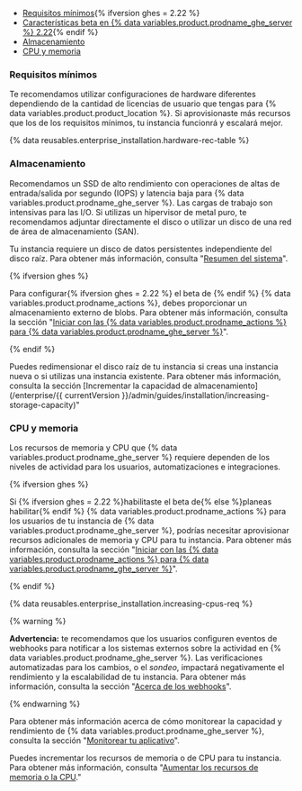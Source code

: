 - [Requisitos mínimos](#minimum-requirements){% ifversion ghes = 2.22 %}
- [Características beta en {% data variables.product.prodname_ghe_server %} 2.22](#beta-features-in-github-enterprise-server-222){% endif %}
- [Almacenamiento](#storage)
- [CPU y memoria](#cpu-and-memory)

### Requisitos mínimos

Te recomendamos utilizar configuraciones de hardware diferentes dependiendo de la cantidad de licencias de usuario que tengas para {% data variables.product.product_location %}. Si aprovisionaste más recursos que los de los requisitos mínimos, tu instancia funcionrá y escalará mejor.

{% data reusables.enterprise_installation.hardware-rec-table %}

### Almacenamiento

Recomendamos un SSD de alto rendimiento con operaciones de altas de entrada/salida por segundo (IOPS) y latencia baja para {% data variables.product.prodname_ghe_server %}. Las cargas de trabajo son intensivas para las I/O. Si utilizas un hipervisor de metal puro, te recomendamos adjuntar directamente el disco o utilizar un disco de una red de área de almacenamiento (SAN).

Tu instancia requiere un disco de datos persistentes independiente del disco raíz. Para obtener más información, consulta "[Resumen del sistema](/enterprise/admin/guides/installation/system-overview)".

{% ifversion ghes %}

Para configurar{% ifversion ghes = 2.22 %} el beta de {% endif %} {% data variables.product.prodname_actions %}, debes proporcionar un almacenamiento externo de blobs. Para obtener más información, consulta la sección "[Iniciar con las {% data variables.product.prodname_actions %} para {% data variables.product.prodname_ghe_server %}](/admin/github-actions/getting-started-with-github-actions-for-github-enterprise-server##external-storage-requirements)".

{% endif %}

Puedes redimensionar el disco raíz de tu instancia si creas una instancia nueva o si utilizas una instancia existente. Para obtener más información, consulta la sección [Incrementar la capacidad de almacenamiento](/enterprise/{{ currentVersion }}/admin/guides/installation/increasing-storage-capacity)"

### CPU y memoria

Los recursos de memoria y CPU que {% data variables.product.prodname_ghe_server %} requiere dependen de los niveles de actividad para los usuarios, automatizaciones e integraciones.

{% ifversion ghes %}

Si {% ifversion ghes = 2.22 %}habilitaste el beta de{% else %}planeas habilitar{% endif %} {% data variables.product.prodname_actions %} para los usuarios de tu instancia de {% data variables.product.prodname_ghe_server %}, podrías necesitar aprovisionar recursos adicionales de memoria y CPU para tu instancia. Para obtener más información, consulta la sección "[Iniciar con las {% data variables.product.prodname_actions %} para {% data variables.product.prodname_ghe_server %}](/admin/github-actions/getting-started-with-github-actions-for-github-enterprise-server#review-hardware-considerations)".

{% endif %}

{% data reusables.enterprise_installation.increasing-cpus-req %}

{% warning %}

**Advertencia:** te recomendamos que los usuarios configuren eventos de webhooks para notificar a los sistemas externos sobre la actividad en {% data variables.product.prodname_ghe_server %}. Las verificaciones automatizadas para los cambios, o el _sondeo_, impactará negativamente el rendimiento y la escalabilidad de tu instancia. Para obtener más información, consulta la sección "[Acerca de los webhooks](/github/extending-github/about-webhooks)".

{% endwarning %}

Para obtener más información acerca de cómo monitorear la capacidad y rendimiento de {% data variables.product.prodname_ghe_server %}, consulta la sección "[Monitorear tu aplicativo](/admin/enterprise-management/monitoring-your-appliance)".

Puedes incrementar los recursos de memoria o de CPU para tu instancia. Para obtener más información, consulta "[Aumentar los recursos de memoria o la CPU](/enterprise/admin/installation/increasing-cpu-or-memory-resources)."
